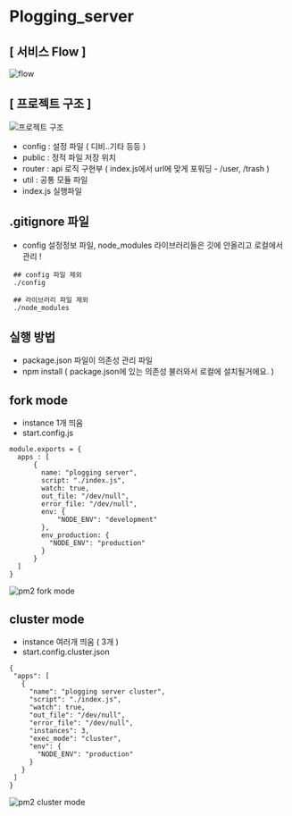 # Plogging_server

  
## [ 서비스 Flow ]
![flow](https://user-images.githubusercontent.com/21052356/103457479-14ad9580-4d43-11eb-936f-8c0bba829500.png)



## [ 프로젝트 구조 ]
![프로젝트 구조](https://user-images.githubusercontent.com/21052356/103457470-fd6ea800-4d42-11eb-9e07-c97f030cdb91.PNG)
 - config : 설정 파일 ( 디비..기타 등등 )
 - public : 정적 파일 저장 위치
 - router : api 로직 구현부 ( index.js에서 url에 맞게 포워딩 - /user, /trash )
 - util : 공통 모듈 파일
 - index.js 실행파일
 
 
 ## .gitignore 파일
   - config 설정정보 파일, node_modules 라이브러리들은 깃에 안올리고 로컬에서 관리 !
 ```
  ## config 파일 제외 
  ./config

  ## 라이브러리 파일 제외
  ./node_modules

 ```
 
 ## 실행 방법
  - package.json 파일이 의존성 관리 파일
  - npm install  ( package.json에 있는 의존성 불러와서 로컬에 설치될거에요. )
 
 ## fork mode
  - instance 1개 띄움
  - start.config.js
  ```
  module.exports = {
    apps : [
        {
          name: "plogging server",
          script: "./index.js",
          watch: true,
          out_file: "/dev/null",
          error_file: "/dev/null",
          env: {
              "NODE_ENV": "development"
          },
          env_production: {
            "NODE_ENV": "production"
          }
        }
    ]
  }
  ```
  ![pm2 fork mode](https://user-images.githubusercontent.com/21052356/104002925-14027c80-51e5-11eb-9abe-2e3d41287111.PNG)
  
 ## cluster mode
   - instance 여러개 띄움 ( 3개 )
   - start.config.cluster.json
   ```
   {
    "apps": [
      {
        "name": "plogging server cluster",
        "script": "./index.js",
        "watch": true,
        "out_file": "/dev/null",
        "error_file": "/dev/null",
        "instances": 3,
        "exec_mode": "cluster",
        "env": {
          "NODE_ENV": "production"
        }
      }
    ]
  } 
   ```
   ![pm2 cluster mode](https://user-images.githubusercontent.com/21052356/104002938-18c73080-51e5-11eb-9181-1f2dbb707038.PNG)
   
